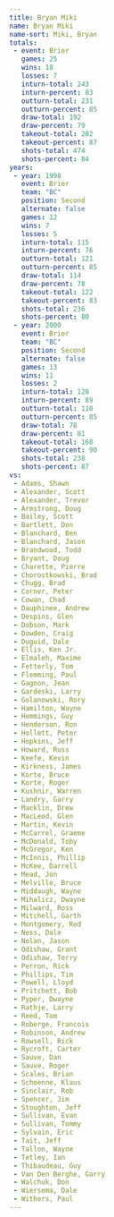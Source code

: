 ```yaml
---
title: Bryan Miki
name: Bryan Miki
name-sort: Miki, Bryan
totals:
 - event: Brier
   games: 25
   wins: 18
   losses: 7
   inturn-total: 243
   inturn-percent: 83
   outturn-total: 231
   outturn-percent: 85
   draw-total: 192
   draw-percent: 79
   takeout-total: 282
   takeout-percent: 87
   shots-total: 474
   shots-percent: 84
years:
 - year: 1998
   event: Brier
   team: "BC"
   position: Second
   alternate: false
   games: 12
   wins: 7
   losses: 5
   inturn-total: 115
   inturn-percent: 76
   outturn-total: 121
   outturn-percent: 85
   draw-total: 114
   draw-percent: 78
   takeout-total: 122
   takeout-percent: 83
   shots-total: 236
   shots-percent: 80
 - year: 2000
   event: Brier
   team: "BC"
   position: Second
   alternate: false
   games: 13
   wins: 11
   losses: 2
   inturn-total: 128
   inturn-percent: 89
   outturn-total: 110
   outturn-percent: 85
   draw-total: 78
   draw-percent: 81
   takeout-total: 160
   takeout-percent: 90
   shots-total: 238
   shots-percent: 87
vs:
 - Adams, Shawn
 - Alexander, Scott
 - Alexander, Trevor
 - Armstrong, Doug
 - Bailey, Scott
 - Bartlett, Don
 - Blanchard, Ben
 - Blanchard, Jason
 - Brandwood, Todd
 - Bryant, Doug
 - Charette, Pierre
 - Chorostkowski, Brad
 - Chugg, Brad
 - Corner, Peter
 - Cowan, Chad
 - Dauphinee, Andrew
 - Despins, Glen
 - Dobson, Mark
 - Dowden, Craig
 - Duguid, Dale
 - Ellis, Ken Jr.
 - Elmaleh, Maxime
 - Fetterly, Tom
 - Flemming, Paul
 - Gagnon, Jean
 - Gardeski, Larry
 - Golanowski, Rory
 - Hamilton, Wayne
 - Hemmings, Guy
 - Henderson, Ron
 - Hollett, Peter
 - Hopkins, Jeff
 - Howard, Russ
 - Keefe, Kevin
 - Kirkness, James
 - Korte, Bruce
 - Korte, Roger
 - Kushnir, Warren
 - Landry, Garry
 - Macklin, Drew
 - MacLeod, Glen
 - Martin, Kevin
 - McCarrel, Graeme
 - McDonald, Toby
 - McGregor, Ken
 - McInnis, Phillip
 - McKee, Darrell
 - Mead, Jon
 - Melville, Bruce
 - Middaugh, Wayne
 - Mihalicz, Dwayne
 - Milward, Ross
 - Mitchell, Garth
 - Montgomery, Rod
 - Ness, Dale
 - Nolan, Jason
 - Odishaw, Grant
 - Odishaw, Terry
 - Perron, Rick
 - Phillips, Tim
 - Powell, Lloyd
 - Pritchett, Bob
 - Pyper, Dwayne
 - Rathje, Larry
 - Reed, Tom
 - Roberge, Francois
 - Robinson, Andrew
 - Rowsell, Rick
 - Rycroft, Carter
 - Sauve, Dan
 - Sauve, Roger
 - Scales, Brian
 - Schoenne, Klaus
 - Sinclair, Rob
 - Spencer, Jim
 - Stoughton, Jeff
 - Sullivan, Evan
 - Sullivan, Tommy
 - Sylvain, Eric
 - Tait, Jeff
 - Tallon, Wayne
 - Tetley, Ian
 - Thibaudeau, Guy
 - Van Den Berghe, Garry
 - Walchuk, Don
 - Wiersema, Dale
 - Withers, Paul
---
```

